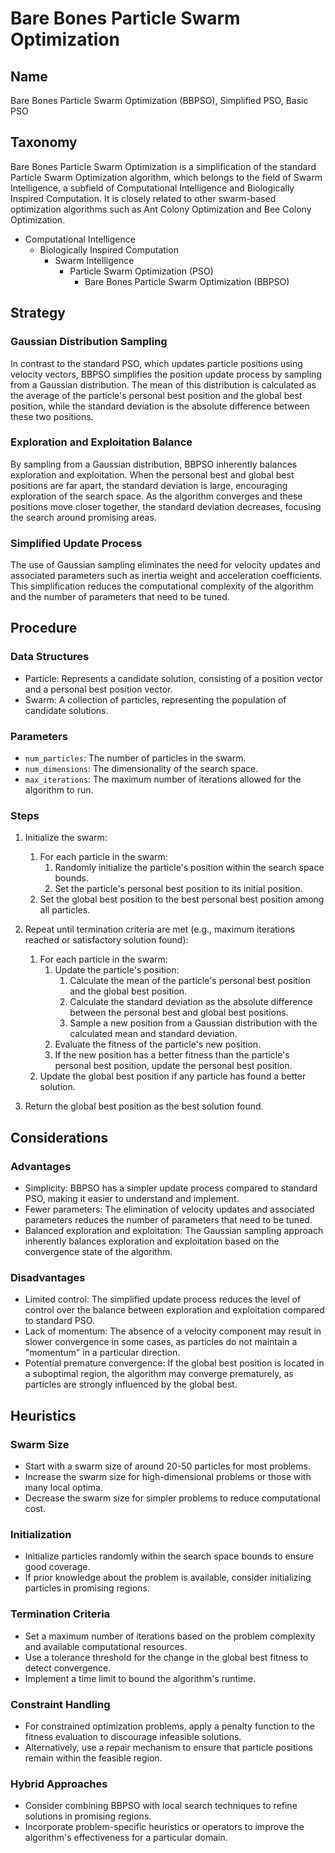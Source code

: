 # Bare Bones Particle Swarm Optimization

## Name

Bare Bones Particle Swarm Optimization (BBPSO), Simplified PSO, Basic PSO

## Taxonomy

Bare Bones Particle Swarm Optimization is a simplification of the standard Particle Swarm Optimization algorithm, which belongs to the field of Swarm Intelligence, a subfield of Computational Intelligence and Biologically Inspired Computation. It is closely related to other swarm-based optimization algorithms such as Ant Colony Optimization and Bee Colony Optimization.

- Computational Intelligence
  - Biologically Inspired Computation
    - Swarm Intelligence
      - Particle Swarm Optimization (PSO)
        - Bare Bones Particle Swarm Optimization (BBPSO)

## Strategy

### Gaussian Distribution Sampling

In contrast to the standard PSO, which updates particle positions using velocity vectors, BBPSO simplifies the position update process by sampling from a Gaussian distribution. The mean of this distribution is calculated as the average of the particle's personal best position and the global best position, while the standard deviation is the absolute difference between these two positions.

### Exploration and Exploitation Balance

By sampling from a Gaussian distribution, BBPSO inherently balances exploration and exploitation. When the personal best and global best positions are far apart, the standard deviation is large, encouraging exploration of the search space. As the algorithm converges and these positions move closer together, the standard deviation decreases, focusing the search around promising areas.

### Simplified Update Process

The use of Gaussian sampling eliminates the need for velocity updates and associated parameters such as inertia weight and acceleration coefficients. This simplification reduces the computational complexity of the algorithm and the number of parameters that need to be tuned.

## Procedure

### Data Structures

- Particle: Represents a candidate solution, consisting of a position vector and a personal best position vector.
- Swarm: A collection of particles, representing the population of candidate solutions.

### Parameters

- `num_particles`: The number of particles in the swarm.
- `num_dimensions`: The dimensionality of the search space.
- `max_iterations`: The maximum number of iterations allowed for the algorithm to run.

### Steps

1. Initialize the swarm:
   1. For each particle in the swarm:
      1. Randomly initialize the particle's position within the search space bounds.
      2. Set the particle's personal best position to its initial position.
   2. Set the global best position to the best personal best position among all particles.

2. Repeat until termination criteria are met (e.g., maximum iterations reached or satisfactory solution found):
   1. For each particle in the swarm:
      1. Update the particle's position:
         1. Calculate the mean of the particle's personal best position and the global best position.
         2. Calculate the standard deviation as the absolute difference between the personal best and global best positions.
         3. Sample a new position from a Gaussian distribution with the calculated mean and standard deviation.
      2. Evaluate the fitness of the particle's new position.
      3. If the new position has a better fitness than the particle's personal best position, update the personal best position.
   2. Update the global best position if any particle has found a better solution.

3. Return the global best position as the best solution found.

## Considerations

### Advantages

- Simplicity: BBPSO has a simpler update process compared to standard PSO, making it easier to understand and implement.
- Fewer parameters: The elimination of velocity updates and associated parameters reduces the number of parameters that need to be tuned.
- Balanced exploration and exploitation: The Gaussian sampling approach inherently balances exploration and exploitation based on the convergence state of the algorithm.

### Disadvantages

- Limited control: The simplified update process reduces the level of control over the balance between exploration and exploitation compared to standard PSO.
- Lack of momentum: The absence of a velocity component may result in slower convergence in some cases, as particles do not maintain a "momentum" in a particular direction.
- Potential premature convergence: If the global best position is located in a suboptimal region, the algorithm may converge prematurely, as particles are strongly influenced by the global best.

## Heuristics

### Swarm Size

- Start with a swarm size of around 20-50 particles for most problems.
- Increase the swarm size for high-dimensional problems or those with many local optima.
- Decrease the swarm size for simpler problems to reduce computational cost.

### Initialization

- Initialize particles randomly within the search space bounds to ensure good coverage.
- If prior knowledge about the problem is available, consider initializing particles in promising regions.

### Termination Criteria

- Set a maximum number of iterations based on the problem complexity and available computational resources.
- Use a tolerance threshold for the change in the global best fitness to detect convergence.
- Implement a time limit to bound the algorithm's runtime.

### Constraint Handling

- For constrained optimization problems, apply a penalty function to the fitness evaluation to discourage infeasible solutions.
- Alternatively, use a repair mechanism to ensure that particle positions remain within the feasible region.

### Hybrid Approaches

- Consider combining BBPSO with local search techniques to refine solutions in promising regions.
- Incorporate problem-specific heuristics or operators to improve the algorithm's effectiveness for a particular domain.

